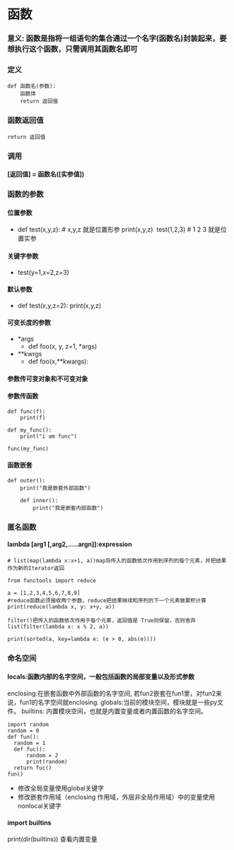 # 函数

### 意义: 函数是指将一组语句的集合通过一个名字(函数名)封装起来，要想执行这个函数，只需调用其函数名即可

### 定义

```
def 函数名(参数):
    函数体
    return 返回值
```

### 函数返回值

```
return 返回值
```

### 调用

#### \[返回值] = 函数名(\[实参值])

### 函数的参数

#### 位置参数

* def test(x,y,z): # x,y,z 就是位置形参 print(x,y,z) ​ test(1,2,3) # 1 2 3 就是位置实参

#### 关键字参数

* test(y=1,x=2,z=3)

#### 默认参数

* def test(x,y,z=2): print(x,y,z)

#### 可变长度的参数

* \*args
  * def foo(x, y, z=1, \*args)
* \*\*kwrgs
  * def foo(x,\*\*kwargs):

#### 参数传可变对象和不可变对象

#### 参数传函数

```
def func(f):
    print(f)
​
def my_func():
    print("i am func")
​
func(my_func)
```

#### 函数嵌套

```
def outer():
    print("我是嵌套外部函数")
​
    def inner():
        print("我是嵌套内部函数")
```

### 匿名函数

#### lambda \[arg1 \[,arg2,.....argn]]:expression

```
# list(map(lambda x:x+1, a))map将传入的函数依次作用到序列的每个元素，并把结果作为新的Iterator返回
​
from functools import reduce
​
a = [1,2,3,4,5,6,7,8,9]
#reduce函数必须接收两个参数，reduce把结果继续和序列的下一个元素做累积计算
print(reduce(lambda x, y: x+y, a))
​
filter()把传入的函数依次作用于每个元素，返回值是 True则保留，否则舍弃list(filter(lambda x: x % 2, a))
​
print(sorted(a, key=lambda e: (e > 0, abs(e))))
```

### 命名空间

#### locals:函数内部的名字空间，一般包括函数的局部变量以及形式参数

enclosing:在嵌套函数中外部函数的名字空间, 若fun2嵌套在fun1里，对fun2来说，fun1的名字空间就enclosing. globals:当前的模块空间，模块就是一些py文件。 builtins: 内置模块空间，也就是内置变量或者内置函数的名字空间。

```
import random
random = 0
def fun():
  random = 1
  def fuc():
      random = 2
      print(random)
  return fuc()
fun()
```

* 修改全局变量使用global关键字
* 修改嵌套作用域（enclosing 作用域，外层非全局作用域）中的变量使用nonlocal关键字

#### import builtins

print(dir(builtins)) 查看内置变量
